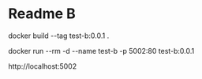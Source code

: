 # Readme B


docker build --tag test-b:0.0.1 .

docker run --rm -d --name test-b -p 5002:80 test-b:0.0.1

http://localhost:5002